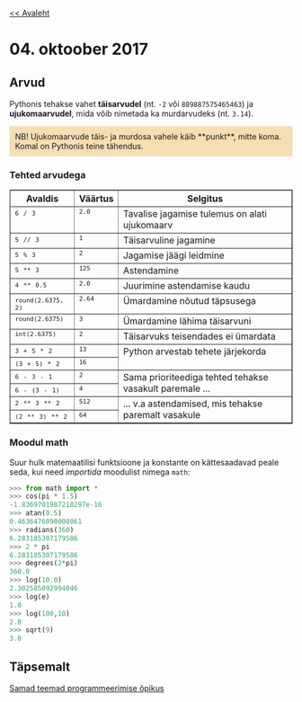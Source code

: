 [<< Avaleht](/)

<style>
.pre {
    font-family: monospace;
    white-space: pre;
}

aside.notice {
    background-color:wheat;
    border-color: black;
    border-width: 1px;
    padding: 10px;
    margin-bottom: 20px;
}

</style>

# 04. oktoober 2017

## Arvud
Pythonis tehakse vahet **täisarvudel** (nt. `-2` või `889887575465463`) ja **ujukomaarvudel**, mida võib nimetada ka murdarvudeks (nt. `3.14`).

<aside class="notice">
NB! Ujukomaarvude täis- ja murdosa vahele käib **punkt**, mitte koma. Komal on Pythonis teine tähendus.
</aside>

### Tehted arvudega
<table border="1" class="docutils">
<colgroup>
<col width="23%" />
<col width="11%" />
<col width="66%" />
</colgroup>
<thead valign="bottom">
<tr class="row-odd"><th class="head">Avaldis</th>
<th class="head">Väärtus</th>
<th class="head">Selgitus</th>
</tr>
</thead>
<tbody valign="top">
<tr class="row-even"><td><code class="docutils literal"><span class="pre">6</span> <span class="pre">/</span> <span class="pre">3</span></code></td>
<td><code class="docutils literal"><span class="pre">2.0</span></code></td>
<td>Tavalise jagamise tulemus on alati ujukomaarv</td>
</tr>
<tr class="row-odd"><td><code class="docutils literal"><span class="pre">5</span> <span class="pre">//</span> <span class="pre">3</span></code></td>
<td><code class="docutils literal"><span class="pre">1</span></code></td>
<td>Täisarvuline jagamine</td>
</tr>
<tr class="row-even"><td><code class="docutils literal"><span class="pre">5</span> <span class="pre">%</span> <span class="pre">3</span></code></td>
<td><code class="docutils literal"><span class="pre">2</span></code></td>
<td>Jagamise jäägi leidmine</td>
</tr>
<tr class="row-odd"><td><code class="docutils literal"><span class="pre">5</span> <span class="pre">**</span> <span class="pre">3</span></code></td>
<td><code class="docutils literal"><span class="pre">125</span></code></td>
<td>Astendamine</td>
</tr>
<tr class="row-even"><td><code class="docutils literal"><span class="pre">4</span> <span class="pre">**</span> <span class="pre">0.5</span></code></td>
<td><code class="docutils literal"><span class="pre">2.0</span></code></td>
<td>Juurimine astendamise kaudu</td>
</tr>
<tr class="row-odd"><td><code class="docutils literal"><span class="pre">round(2.6375,</span> <span class="pre">2)</span></code></td>
<td><code class="docutils literal"><span class="pre">2.64</span></code></td>
<td>Ümardamine nõutud täpsusega</td>
</tr>
<tr class="row-even"><td><code class="docutils literal"><span class="pre">round(2.6375)</span></code></td>
<td><code class="docutils literal"><span class="pre">3</span></code></td>
<td>Ümardamine lähima täisarvuni</td>
</tr>
<tr class="row-odd"><td><code class="docutils literal"><span class="pre">int(2.6375)</span></code></td>
<td><code class="docutils literal"><span class="pre">2</span></code></td>
<td>Täisarvuks teisendades ei ümardata</td>
</tr>
<tr class="row-even"><td><code class="docutils literal"><span class="pre">3</span> <span class="pre">+</span> <span class="pre">5</span> <span class="pre">*</span> <span class="pre">2</span></code></td>
<td><code class="docutils literal"><span class="pre">13</span></code></td>
<td rowspan="2">Python arvestab tehete järjekorda</td>
</tr>
<tr class="row-odd"><td><code class="docutils literal"><span class="pre">(3</span> <span class="pre">+</span> <span class="pre">5)</span> <span class="pre">*</span> <span class="pre">2</span></code></td>
<td><code class="docutils literal"><span class="pre">16</span></code></td>
</tr>
<tr class="row-even"><td><code class="docutils literal"><span class="pre">6</span> <span class="pre">-</span> <span class="pre">3</span> <span class="pre">-</span> <span class="pre">1</span></code></td>
<td><code class="docutils literal"><span class="pre">2</span></code></td>
<td rowspan="2">Sama prioriteediga tehted tehakse vasakult paremale ...</td>
</tr>
<tr class="row-odd"><td><code class="docutils literal"><span class="pre">6</span> <span class="pre">-</span> <span class="pre">(3</span> <span class="pre">-</span> <span class="pre">1)</span></code></td>
<td><code class="docutils literal"><span class="pre">4</span></code></td>
</tr>
<tr class="row-even"><td><code class="docutils literal"><span class="pre">2</span> <span class="pre">**</span> <span class="pre">3</span> <span class="pre">**</span> <span class="pre">2</span></code></td>
<td><code class="docutils literal"><span class="pre">512</span></code></td>
<td rowspan="2">... v.a astendamised, mis tehakse paremalt vasakule</td>
</tr>
<tr class="row-odd"><td><code class="docutils literal"><span class="pre">(2</span> <span class="pre">**</span> <span class="pre">3)</span> <span class="pre">**</span> <span class="pre">2</span></code></td>
<td><code class="docutils literal"><span class="pre">64</span></code></td>
</tr>
</tbody>
</table>

### Moodul math

Suur hulk matemaatilisi funktsioone ja konstante on kättesaadavad peale seda, kui need *importida* moodulist nimega `math`:

```python
>>> from math import *
>>> cos(pi * 1.5)
-1.8369701987210297e-16
>>> atan(0.5)
0.4636476090008061
>>> radians(360)
6.283185307179586
>>> 2 * pi
6.283185307179586
>>> degrees(2*pi)
360.0
>>> log(10.0)
2.302585092994046
>>> log(e)
1.0
>>> log(100,10)
2.0
>>> sqrt(9)
3.0
```


## Täpsemalt
[Samad teemad programmeerimise õpikus](http://progeopik.cs.ut.ee/02_lihtlaused.html#soned)